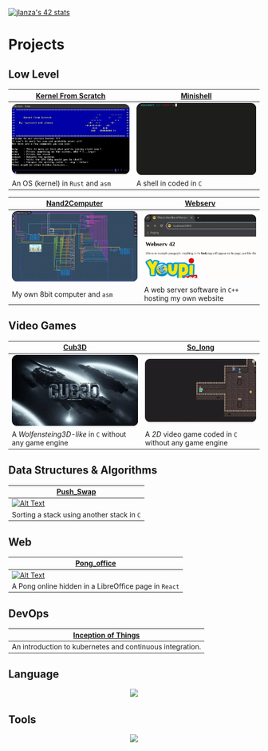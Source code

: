 
[![jlanza's 42 stats](https://badge.mediaplus.ma/darkblue/jlanza?1337Badge=off&UM6P=off)](https://github.com/lanzaj)

# Projects
## Low Level

| [Kernel From Scratch](https://github.com/lanzaj/kfs) | [Minishell](https://github.com/lanzaj/minishell) |
|---|---|
|<a href="https://github.com/lanzaj/kfs"><img src="./kfs.webp" alt="Alt Text" style="width:400px;"></a>|<a href="https://github.com/lanzaj/minishell"><img src="./minishell.webp" alt="Alt Text" style="width:400px;"></a>|
| An OS (kernel) in `Rust` and `asm`| A shell in coded in `C` |

|[Nand2Computer](https://github.com/lanzaj/Nand2Computer)|[Webserv](https://github.com/lanzaj/webserv)|
|---|---|
|<a href="https://github.com/lanzaj/Nand2Computer"><img src="./Nand2Computer.webp" alt="Alt Text" style="width:400px;"></a>|<a href="https://github.com/lanzaj/webserv"><img src="./webserv.webp" alt="Alt Text" style="width:400px;"></a>|
| My own 8bit computer and `asm`| A web server software in `C++` hosting my own website |

## Video Games

|[Cub3D](https://github.com/lanzaj/cub3d) | [So_long](https://github.com/lanzaj/so_long) |
|---|---|
|<a href="https://github.com/lanzaj/cub3d"><img src="./cub3d.webp" alt="Alt Text" style="width:400px;"></a>|<a href="https://github.com/lanzaj/so_long"><img src="./so_long.webp" alt="Alt Text" style="width:400px;"></a>|
|A *Wolfensteing3D-like* in `C` without any game engine | A *2D* video game coded in `C` without any game engine|

## Data Structures & Algorithms

|[Push_Swap](https://github.com/lanzaj/push_swap)|
|---|
|<a href="https://github.com/lanzaj/push_swap"><img src="./push_swap.webp" alt="Alt Text" style="width:400px;"></a>|
|Sorting a stack using another stack in `C`|

<!---[Leetcode](https://leetcode.com/u/jlanza/)|-->
<!---![LeetCode Stats](https://leetcard.jacoblin.cool/jlanza?theme=nord&font=Laila)|-->
<!---My leetcode [profile](https://leetcode.com/u/jlanza/) and [github](https://github.com/lanzaj/leetcode)|-->

## Web

|[Pong_office](https://github.com/rertzer/ft_transcendence)|
|---|
|<a href="https://github.com/rertzer/ft_transcendence"><img src="./pongoffice.webp" alt="Alt Text" style="width:400px;"></a>|
|A Pong online hidden in a LibreOffice page in `React`|

## DevOps

|[Inception of Things](https://github.com/lanzaj/Inception-of-Things)|
|---|
|An introduction to kubernetes and continuous integration.|

## Language
<p align="center">
    <a href="https://skillicons.dev">
    <img src="https://skillicons.dev/icons?i=c,cpp,cs,python,rust,react,js,ts,html,css,ocaml&perline=50" />
    </a>
</p>

## Tools
<p align="center">
    <a href="https://skillicons.dev">
    <img src="https://skillicons.dev/icons?i=linux,bash,git,gitlab,vim,vscode,docker,kubernetes,ansible,aws,blender&perline=50" />
    </a>
</p>
